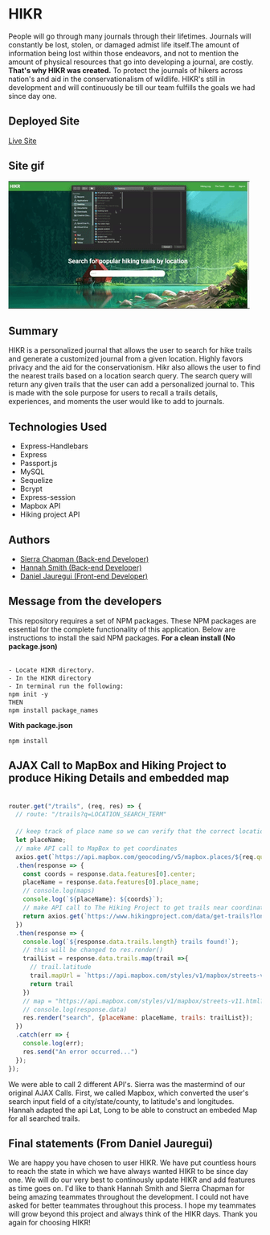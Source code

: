 # HIKR
People will go through many journals through their lifetimes. Journals will constantly be lost, stolen, or damaged admist life itself.The amount of information being lost within those endeavors, and not to mention the amount of physical resources that go into developing a journal, are costly. **That's why HIKR was created.** To protect the journals of hikers across nation's and aid in the conservationalism of wildlife. HIKR's still in development and will continuously be till our team fulfills the goals we had since day one. 

## Deployed Site
[Live Site](https://hikr-journal.herokuapp.com/)

## Site gif
![Site Functionality](public/img/bruhhh.gif)

## Summary
HIKR is a personalized journal that allows the user to search for hike trails and generate a customized journal from a given location. Highly favors privacy and the aid for the conservationism. Hikr also allows the user to find the nearest trails based on a location search query. The search query will return any given trails that the user can add a personalized journal to. This is made with the sole purpose for users to recall a trails details, experiences, and moments the user would like to add to journals.

## Technologies Used
* Express-Handlebars
* Express
* Passport.js
* MySQL
* Sequelize
* Bcrypt
* Express-session
* Mapbox API
* Hiking project API

## Authors
* [Sierra Chapman (Back-end Developer)](https://github.com/SierraChapman)
* [Hannah Smith (Back-end Developer)](https://github.com/hannahpsmith1 )
* [Daniel Jauregui (Front-end Developer)](https://github.com/Kionling)



## Message from the developers
This repository requires a set of NPM packages. These NPM packages are essential for the complete functionality of this application. 
Below are instructions to install the said NPM packages.
**For a clean install (No package.json)**
```

- Locate HIKR directory. 
- In the HIKR directory 
- In terminal run the following:
npm init -y
THEN
npm install package_names

```

**With package.json**
```
npm install 
```

## AJAX Call to MapBox and Hiking Project to produce Hiking Details and embedded map
```javascript

router.get("/trails", (req, res) => {
  // route: "/trails?q=LOCATION_SEARCH_TERM"

  // keep track of place name so we can verify that the correct location was found
  let placeName;
  // make API call to MapBox to get coordinates
  axios.get(`https://api.mapbox.com/geocoding/v5/mapbox.places/${req.query.q}.json?access_token=${MAPBOX_API_KEY}`)
  .then(response => {
    const coords = response.data.features[0].center;
    placeName = response.data.features[0].place_name;
    // console.log(maps)
    console.log(`${placeName}: ${coords}`);
    // make API call to The Hiking Project to get trails near coordinates
    return axios.get(`https://www.hikingproject.com/data/get-trails?lon=${coords[0]}&lat=${coords[1]}&key=${TRAILS_API_KEY}`);
  })
  .then(response => {
    console.log(`${response.data.trails.length} trails found!`);
    // this will be changed to res.render()
    trailList = response.data.trails.map(trail =>{
      // trail.latitude
      trail.mapUrl = `https://api.mapbox.com/styles/v1/mapbox/streets-v11.html?title=false&zoomwheel=false&access_token=pk.eyJ1IjoiaGFubmFocHNtaXRoMSIsImEiOiJja2Q5NXdocDkzODd6MzZxcjgwcGo0N292In0.hXZmM8t-GwS-zvBVyiTxJQ#13/${trail.latitude}/${trail.longitude}`
      return trail
    })
    // map = "https://api.mapbox.com/styles/v1/mapbox/streets-v11.html?title=false&zoomwheel=false&access_token=pk.eyJ1IjoiaGFubmFocHNtaXRoMSIsImEiOiJja2Q5NXdocDkzODd6MzZxcjgwcGo0N292In0.hXZmM8t-GwS-zvBVyiTxJQ#13/34.751/-104.436";
    // console.log(response.data)
    res.render("search", {placeName: placeName, trails: trailList});
  })
  .catch(err => {
    console.log(err);
    res.send("An error occurred...")
  });
});
```

We were able to call 2 different API's.  Sierra was the mastermind of our original AJAX Calls. First, we called  Mapbox, which converted the user's search input field of a city/state/county,  to latitude's and longitudes. Hannah adapted the api Lat, Long to be able to construct an embeded Map for all searched trails.





## Final statements (From Daniel Jauregui)
We are happy you have chosen to user HIKR. We have put countless hours to reach the state in which we have always wanted HIKR to be since day one. We will do our very best to continously update HIKR and add features as time goes on. I'd like to thank Hannah Smith and Sierra Chapman for being amazing teammates throughout the development. I could not have asked for better teammates throughout this process. I hope my teammates will grow beyond this project and always think of the HIKR days. Thank you again for choosing HIKR!